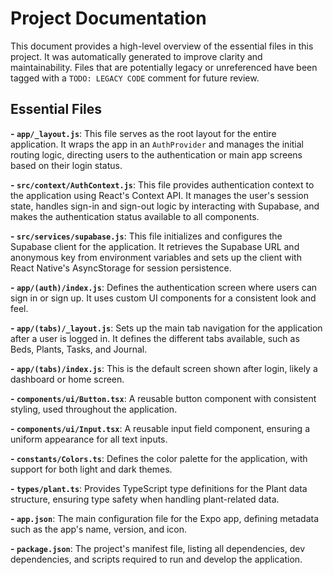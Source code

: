 # Project Documentation

This document provides a high-level overview of the essential files in this project. It was automatically generated to improve clarity and maintainability. Files that are potentially legacy or unreferenced have been tagged with a `TODO: LEGACY CODE` comment for future review.

## Essential Files

**- `app/_layout.js`**: This file serves as the root layout for the entire application. It wraps the app in an `AuthProvider` and manages the initial routing logic, directing users to the authentication or main app screens based on their login status.

**- `src/context/AuthContext.js`**: This file provides authentication context to the application using React's Context API. It manages the user's session state, handles sign-in and sign-out logic by interacting with Supabase, and makes the authentication status available to all components.

**- `src/services/supabase.js`**: This file initializes and configures the Supabase client for the application. It retrieves the Supabase URL and anonymous key from environment variables and sets up the client with React Native's AsyncStorage for session persistence.

**- `app/(auth)/index.js`**: Defines the authentication screen where users can sign in or sign up. It uses custom UI components for a consistent look and feel.

**- `app/(tabs)/_layout.js`**: Sets up the main tab navigation for the application after a user is logged in. It defines the different tabs available, such as Beds, Plants, Tasks, and Journal.

**- `app/(tabs)/index.js`**: This is the default screen shown after login, likely a dashboard or home screen.

**- `components/ui/Button.tsx`**: A reusable button component with consistent styling, used throughout the application.

**- `components/ui/Input.tsx`**: A reusable input field component, ensuring a uniform appearance for all text inputs.

**- `constants/Colors.ts`**: Defines the color palette for the application, with support for both light and dark themes.

**- `types/plant.ts`**: Provides TypeScript type definitions for the Plant data structure, ensuring type safety when handling plant-related data.

**- `app.json`**: The main configuration file for the Expo app, defining metadata such as the app's name, version, and icon.

**- `package.json`**: The project's manifest file, listing all dependencies, dev dependencies, and scripts required to run and develop the application.
